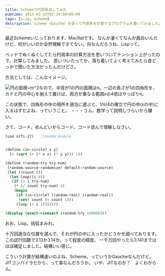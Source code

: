 ```yaml
---
title: Schemeで円周率出してみた
pubtime: 2013-03-15T02:14:00+09:00
tags: [Lisp, Scheme]
description: Scheme（Gauche）を使って円周率を計算するプログラムを書いてみました。
---
```


最近Schemeいじっております、MacRatです。
なんか凄くてなんか面白いんだけど、何がいいのか全然理解できてない。何なんだろうね、Lispって。

ベッドでぬくぬくしてたら円周率の計算方法を思いついてテンション上がったので、計算してみました。
思いついたってか、落ち着いてよく考えてみたら昔どっかで聞いた方法だったんだけどさ。

方法としては、こんなイメージ。

![円の面積=πr^2なので、半径が1の円の面積はπ。一辺の長さが1の四角形を、カドと円の中心を揃えて置けば、両方が重なる範囲xの4倍はやっぱりπ。](/blog/2013/03/pi-premise.png "320x240")

この状態で、四角形の中の場所を適当に選ぶと、1/π/4の確立で円の中(xの中)に入るはずだよね、っていうこと。
・・・うん、数学って説明しづらいから嫌い。

さて、コード。めんどいからコード。コード読んで理解しなさい。
``` scheme
(use srfi-27)   ;random module


(define (in-circle? x y)
  (< (sqrt (+ (* x x) (* y y))) 1))

(define (random-try try-num)
 (random-source-randomize! default-random-source)
 (let ((count 0))
  (let loop((i 0))
   (if (> i try-num)
    (* (/ count try-num) 4)
    (begin
     (if (in-circle? (random-real) (random-real))
      (set! count (+ count 1)))
     (loop (+ i 1)))))))

(display (exact->inexact (random-try 100000)))
```
おお、Lisp。括弧まみれ。

十万回適当な位置を選んで、それが円の中に入ったかどうかを調べております。
この試行回数で3.13か3.14か、って程度の精度。
一千万回やったら3.141まではほぼ確定しました。結構いい感じ。

こういう計算が結構速いのよね、Scheme。っていうかGaucheなんだけど。
JITコンパイラだから、って事なんだろうか。
いや、JITなのか？　よくわからん。
